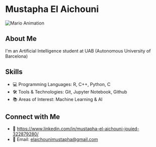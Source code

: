 # Mustapha El Aichouni
![Mario Animation](https://i.imgur.com/ffNnFbq.gif)
## About Me
I'm an Artificial Intelligence student at UAB (Autonomous University of Barcelona)

## Skills
- 💻 Programming Languages: R, C++, Python, C
- 🛠️ Tools & Technologies: Git, Jupyter Notebook, Github
- 📚 Areas of Interest: Machine Learning & AI

## Connect with Me
- 💼 https://www.linkedin.com/in/mustapha-el-aichouni-jouied-322879280/
- 📧 Email: elaichounimustapha@gmail.com
